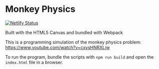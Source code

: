 # Monkey Physics
[![Netlify Status](https://api.netlify.com/api/v1/badges/b3f79a5f-97ef-42d7-919f-1ca29b38330f/deploy-status)](https://app.netlify.com/sites/monkey-physics/deploys)

Built with the HTML5 Canvas and bundled with Webpack

This is a programming simulation of the monkey physics problem: https://www.youtube.com/watch?v=cxvsHNRXLjw

To run the program, bundle the scripts with ```npm run build``` and open the ```index.html``` file in a browser.
